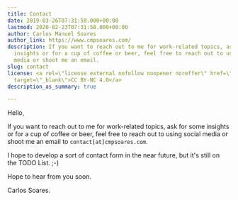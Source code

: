 ```yaml
---
title: Contact
date: 2019-03-26T07:31:58.000+00:00
lastmod: 2020-02-23T07:31:58.000+00:00
author: Carlos Manuel Soares
author_link: https://www.cmpsoares.com/
description: If you want to reach out to me for work-related topics, ask for some
  insights or for a cup of coffee or beer, feel free to reach out to using social
  media or shoot me an email.
slug: contact
license: <a rel=\"license external nofollow noopener noreffer\" href=\"https://creativecommons.org/licenses/by-nc/4.0/\"
  target=\"_blank\">CC BY-NC 4.0</a>
description_as_summary: true

---
```

Hello,

If you want to reach out to me for work-related topics, ask for some insights or for a cup of coffee or beer, feel free to reach out to using social media or shoot me an email to `contact[at]cmpsoares.com`.

I hope to develop a sort of contact form in the near future, but it's still on the TODO List. ;-)

Hope to hear from you soon.

Carlos Soares.